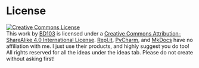 # License
<a rel="license" href="http://creativecommons.org/licenses/by-sa/4.0/"><img alt="Creative Commons License" style="border-width:0" src="https://i.creativecommons.org/l/by-sa/4.0/88x31.png" /></a><br />This work by <a xmlns:cc="http://creativecommons.org/ns#" href="https://bd103.repl.co" property="cc:attributionName" rel="cc:attributionURL">BD103</a> is licensed under a <a rel="license" href="http://creativecommons.org/licenses/by-sa/4.0/">
Creative Commons Attribution-ShareAlike 4.0 International License</a>. [Repl.it](https://repl.it), [PyCharm](https://jetbrains.com/pycharm/), and [MkDocs](https://mkdocs.org) have no affiliation with me. I just use their products, and highly suggest you do too!
All rights reserved for all the ideas under the ideas tab. Please do not create without asking first!